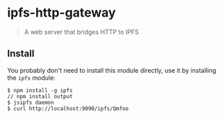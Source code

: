 # ipfs-http-gateway <!-- omit in toc -->

> A web server that bridges HTTP to IPFS

## Install

You probably don't need to install this module directly, use it by installing the `ipfs` module:

```console
$ npm install -g ipfs
// npm install output
$ jsipfs daemon
$ curl http://localhost:9090/ipfs/Qmfoo
```